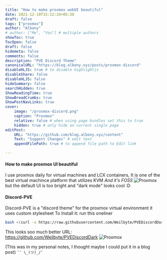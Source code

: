 ```yaml
---
title: "How to make proxmox webUI beautiful"
date: 2021-12-10T15:12:24+05:30
draft: false
tags: ["proxmox"]
author: "Albony"
# author: ["Me", "You"] # multiple authors
showToc: true
TocOpen: false
draft: false
hidemeta: false
comments: false
description: "PVE Discord Theme"
canonicalURL: "https://blog.albony.xyz/posts/proxmox-discord"
disableHLJS: true # to disable highlightjs
disableShare: false
disableHLJS: false
hideSummary: false
searchHidden: true
ShowReadingTime: true
ShowBreadCrumbs: true
ShowPostNavLinks: true
cover:
    image: "/proxmox-discord.png" 
    caption: "Proxmox" 
    relative: false # when using page bundles set this to true
    hidden: true # only hide on current single page
editPost:
    URL: "https://github.com/blog.albony.xyz/content"
    Text: "Suggest Changes" # edit text
    appendFilePath: true # to append file path to Edit link

---
```




#### How to make proxmox UI beautiful 
 I use proxmox daily for virtual machines and LCX containers,
 It is one of the best virtual machince platform that utilizes KVM
*And it's FOSS*
![Proxmox](/proxmox.png)
but the default UI is too bright and "dark mode" looks cool :D
#### Discord-PVE
Discord-PVE is a "discord theme" for the proxmox virtual environment 
it uses custom stylesheet
To Install it: run this oneliner 
```sh
bash <(curl -s https://raw.githubusercontent.com/Weilbyte/PVEDiscordDark/master/PVEDiscordDark.sh ) install
``` 
This looks soo much better
URL: https://github.com/Weilbyte/PVEDiscordDark
![Proxmox](/proxmox-discord.png)

(This was in my personal notes, I thought maybe I could put it in a blog post)                `¯¯ \_(ツ)_/¯`

